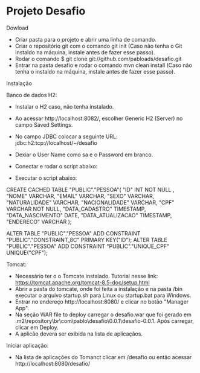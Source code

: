 # Projeto Desafio

Dowload

- Criar pasta para o projeto e abrir uma linha de comando.
- Criar o repositório git com o comando git init (Caso não tenha o Git instaldo na máquina, instale antes de fazer esse passo).
- Rodar o comando $ git clone git://github.com/pabloads/desafio.git
- Entrar na pasta desafio e rodar o comando mvn clean install (Caso não tenha o instaldo na máquina, instale antes de fazer esse passo).

Instalação

Banco de dados H2:
- Instalar o H2 caso, não tenha instalado. 
- Ao acessar http://localhost:8082/, escolher Generic H2 (Server) no campo Saved Settings.
- No campo JDBC colocar a seguinte URL: jdbc:h2:tcp://localhost/~/desafio
- Dexiar o User Name como sa e o Password em branco.
- Conectar e rodar o script abaixo:

- Executar o script abaixo:

CREATE CACHED TABLE "PUBLIC"."PESSOA"(
    "ID" INT  NOT NULL ,
    "NOME" VARCHAR,
    "EMAIL" VARCHAR,
    "SEXO" VARCHAR,
    "NATURALIDADE" VARCHAR,
    "NACIONALIDADE" VARCHAR,
    "CPF" VARCHAR NOT NULL,
    "DATA_CADASTRO" TIMESTAMP,
    "DATA_NASCIMENTO" DATE,
    "DATA_ATUALIZACAO" TIMESTAMP,
    "ENDERECO" VARCHAR
);

ALTER TABLE "PUBLIC"."PESSOA" ADD CONSTRAINT "PUBLIC"."CONSTRAINT_8C" PRIMARY KEY("ID");
ALTER TABLE "PUBLIC"."PESSOA" ADD CONSTRAINT "PUBLIC"."UNIQUE_CPF" UNIQUE("CPF");



Tomcat:

- Necessário ter o o Tomcate instalado. Tutorial nesse link: https://tomcat.apache.org/tomcat-8.5-doc/setup.html
- Abrir a pasta do tomcate, onde foi feita a instalação e na pasta /bin executar o arquivo startup.sh para Linux ou startup.bat para Windows.
- Entrar no endereço http://localhost:8080/ e clicar no botão "Manager App". 
- Na seção WAR file to deploy carregar o desafio.war que foi gerado em .m2\repository\br\com\pablo\desafio\0.0.1\desafio-0.0.1. Após carregar, clicar em Deploy.
- A aplicão devera ser exibida na lista de aplicaçãos.

Iniciar aplicação:
- Na lista de aplicações do Tomanct clicar em /desafio ou então acessar http://localhost:8080/desafio/
